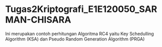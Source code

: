# Tugas2Kriptografi_E1E120050_SARMAN-CHISARA

Ini merupakan contoh perhitungan Algoritma RC4 yaitu Key Schedulling Algorithm (KSA) dan Pseudo Random Generation Algorithm (PRGA)
